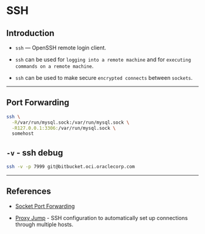# SSH

## Introduction

* `ssh` — OpenSSH remote login client.

* `ssh` can be used for `logging into a remote machine` and for `executing commands on a remote machine`.

* `ssh` can be used to make secure `encrypted connects` between `sockets`.

---

## Port Forwarding

```bash
ssh \
  -R/var/run/mysql.sock:/var/run/mysql.sock \
  -R127.0.0.1:3306:/var/run/mysql.sock \
  somehost
```

## `-v` - ssh debug

```bash
ssh -v -p 7999 git@bitbucket.oci.oraclecorp.com
```

---

## References

* [Socket Port Forwarding](https://serverfault.com/questions/127794/forward-local-port-or-socket-file-to-remote-socket-file)

* [Proxy Jump](https://link.medium.com/cf64AK36n7) - SSH configuration to automatically set up connections through multiple hosts.